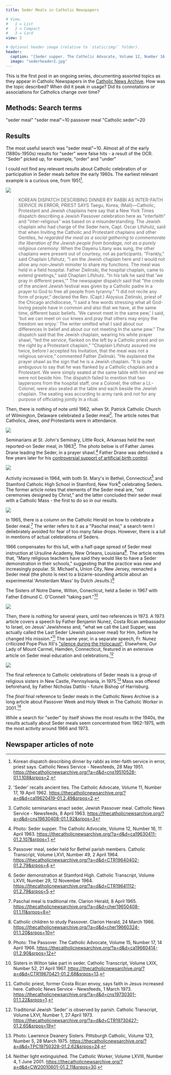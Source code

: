 ```yaml
---
title: Seder Meals in Catholic Newspapers

# View.
#   1 = List
#   2 = Compact
#   3 = Card
view: 2

# Optional header image (relative to `static/img/` folder).
header:  
  caption: "[Seder supper. The Catholic Advocate, Volume 12, Number 16, 11 April 1963.](https://thecatholicnewsarchive.org/?a=d&d=ca19630411-01.2.107&srpos=1)"
  image: "sederheader2.jpg"
---
```


This is the first post in an ongoing series, documenting assorted topics as they appear in Catholic Newspapers in the [Catholic News Archive](https://thecatholicnewsarchive.org/). How was the topic described? When did it peak in usage? Did its connotations or associations for Catholics change over time?  

## Methods: Search terms 

"seder meal"
"seder meal"~10
passover meal
"Catholic seder"~20

## Results

The most useful search was "seder meal"~10. Almost all of the early (1880s-1950s) results for "seder" were false hits - a result of the OCR. "Seder" picked up, for example, "order" and "under" 

I could not find any relevant results about Catholic celebration of or participation in Seder meals before the early 1960s. The earliest relevant example is a curious one, from 1951[^1].

![](/uploads/seder/CNS19510528.png)

> KOREAN DISPATCH DESCRIBING DINNER BY RABBI AS INTER-FAITH SERVICE IN ERROR, PRIEST SAYS
> Taegu, Korea, (Mall)—Catholic, Protestant and Jewish chaplains here say that a New York Times dispatch describing a Jewish Passover celebration here as "interfaith" and "inter-religious" was based on a misunderstanding. The Jewish chaplain who had charge of the Seder here, Capt. Oscar Lifshutz, said that when Inviting the Catholic and Protestant chaplains and other Gentiles, *he regarded the meal as a social gathering to commemorate the liberation of the Jewish people from bondage, not as a purely religious ceremony*. When the Dayenu Litany was sung, the other chaplains were present out of courtesy, not as participants. "Frankly," said Chaplain Lifshutz, "I am the Jewish chaplain here and I would not allow any non-Jewish minister to share my functions. The meal was held in a field hospital. Father Zielinski, the hospital chaplain, came to extend greetings," said Chaplain Lifshutz. "In his talk he said that 'we pray in different pews,'" The newspaper dispatch said that "the credo of the ancient Jewish festival was given by a Catholic padre in a prayer to God to free all people from tyranny." "I did not recite any form of prayer," declared the Rev. (Capt.) Aloysius Zielinski, priest of the Chicago archdiocese, "I said a few words stressing what all God-loving people have in common and also that we have, at the same time, different basic beliefs. 'We cannot meet in the same pew,' I said, 'but we can meet on our knees and pray that others may enjoy the freedom we enjoy.' The writer omitted what I said about our differences In belief and about our not meeting In the same pew." The dispatch said that the Jewish chaplain, wearing his white prayer shawl, "led the service, flanked on the left by a Catholic priest and on the right by a Protestant chaplain," "Chaplain Lifshutz assured me twice, before I accepted his Invitation, that the meal was not a religious service,” commented Father Zielinski. "He explained the prayer shawl as the sign that he is a Jewish chaplain. "It Is quite ambiguous to say that he was flanked by a Catholic chaplain and a Protestant. We were simply seated at the same table with him and we were not beside him. The dispatch failed to mention that two laypersons from the hospital staff, one a Colonel, the other a Lt.-Colonel, were also seated at the table and each beside the Jewish chaplain. The seating was according to army rank and not for any purpose of officiating jointly In a ritual.

Then, there is nothing of note until 1962, when St. Patrick Catholic Church of Wilmington, Delaware celebrated a Seder meal[^2]. The article notes that Catholics, Jews, _and_ Protestants were in attendance.

![](/uploads/seder/TCA19620411.jpg)

Seminarians at St. John's Seminary, Little Rock, Arkansas held the next reported-on Seder meal, in 1963[^3]. The photo below is of Father James Drane leading the Seder, in a prayer shawl.[^4] Father Drane was defrocked a few years later for his [controversial support of artificial birth control](https://sites.allegheny.edu/news/2009/01/19/annual-lehman-lecture-to-explore-medicine-a-profession-in-danger/).

![](/uploads/seder/TCA19630411.png)

Activity increased in 1964, with both St. Mary's in Bethel, Connecticut[^5] and Stamford Catholic High School in Stamford, New York[^6] celebrating Seders. The former article notes that elements of the Seder meal are, "not ceremonies designed by Christ," and the latter concluded their seder meal with a Catholic Mass - the first to do so in our results. 

![](/uploads/seder/CTR19640407.png)

In 1965, there is a column on the Catholic Herald on how to celebrate a Seder meal.[^7] The writer refers to it as a "Paschal meal," a search term I deliebrately avoided for fear of too many false drops. However, there is a lull in mentions of actual celebrations of Seders. 

1966 compensates for this lull, with a half-page spread of Seder meal instruction at Ursuline Academy, New Orleans, Louisiana[^8]. The article notes that, "Many religious teachers have said they would like to have a Seder demonstration in their schools," suggesting that the practice was new and increasingly popular. St. Michael's, Union City, New Jersey, reenacted a Seder meal (the photo is next to a bizarre-sounding article about an experimental 'Amsterdam Mass' by Dutch Jesuits.)[^9]

The Sisters of Notre Dame, Wilton, Conecticut, held a Seder in 1967 with Father Edmund C. O'Connell "taking part."[^10]

![](/uploads/seder/CHER19660324.png)

Then, there is nothing for several years, until two references in 1973. A 1973 article covers a speech by Father Benjamin Nunez, Costa Rican ambassador to Israel, on Jesus' Jewishness and, "what we call the Last Supper, was actually called the Last Seder (Jewish passover meal) for Him, before he changed His mission."[^11] The same year, in a separate speech, Fr. Nunez criticized Pope Pius XII's ["silence during the Holocaust"](https://www.jta.org/1973/12/27/archive/a-catholic-priest-the-rev-benjamin-nunez-criticized). Elsewhere, Our Lady of Mount Carmel, Hamden, Connecticut, featured in an extensive article on Seder meal education and celebrations.[^12]

![](/uploads/seder/TCT19730427.jpg)

The final reference to Catholic celebrations of Seder meals is a group of religious sisters in New Castle, Pennsylvania, in 1975.[^13] Mass was offered beforehand, by Father Nicholas Dattilo - future Bishop of Harrisburg. 

The _final_ final reference to Seder meals in the Catholic News Archive is a long article about Passover Week and Holy Week in The Catholic Worker in 2001.[^14]

While a search for "seder" by itself shows the most results in the 1940s, the results actually about Seder meals seem concentrated from 1962-1975, with the most activity around 1966 and 1973.

## Newspaper articles of note

[^1]: Korean dispatch describing dinner by rabbi as inter-faith service in error, priest says. Catholic News Service - Newsfeeds, 28 May 1951. https://thecatholicnewsarchive.org/?a=d&d=cns19510528-01.1.108&srpos=2.
[^2]: 'Seder' recalls ancient ties. The Catholic Advocate, Volume 11, Number 17, 19 April 1962. https://thecatholicnewsarchive.org/?a=d&d=ca19620419-01.2.49&srpos=2.
[^3]: Catholic seminarians enact seder, Jewish Passover meal. Catholic News Service - Newsfeeds, 8 April 1963. https://thecatholicnewsarchive.org/?a=d&d=cns19630408-01.1.92&srpos=3
[^4]: Photo: Seder supper. The Catholic Advocate, Volume 12, Number 16, 11 April 1963. https://thecatholicnewsarchive.org/?a=d&d=ca19630411-01.2.107&srpos=1.
[^5]: Passover meal, seder held for Bethel parish members. Catholic Transcript, Volume LXVI, Number 49, 2 April 1964. https://thecatholicnewsarchive.org/?a=d&d=CTR19640402-01.2.79&srpos=4.
[^6]: Seder demonstration at Stamford High. Catholic Transcript, Volume LXVII, Number 29, 12 November 1964. https://thecatholicnewsarchive.org/?a=d&d=CTR19641112-01.2.79&srpos=5.
[^7]: Paschal meal is traditional rite. Clarion Herald, 8 April 1965. https://thecatholicnewsarchive.org/?a=d&d=cher19650408-01.1.11&srpos=8
[^8]: Catholic children to study Passover. Clarion Herald, 24 March 1966. https://thecatholicnewsarchive.org/?a=d&d=cher19660324-01.1.20&srpos=10
[^9]: Photo: The Passover. The Catholic Advocate, Volume 15, Number 17, 14 April 1966. https://thecatholicnewsarchive.org/?a=d&d=ca19660414-01.2.90&srpos=12
[^10]: Sisters in Wilton take part in seder. Catholic Transcript, Volume LXIX, Number 52, 21 April 1967. https://thecatholicnewsarchive.org/?a=d&d=CTR19670421-01.2.68&srpos=13.
[^11]: Catholic priest, former Costa Rican envoy, says faith in Jesus increased here. Catholic News Service - Newsfeeds, 1 March 1973. https://thecatholicnewsarchive.org/?a=d&d=cns19730301-01.1.22&srpos=1. 
[^12]: Traditional Jewish 'Seder' is observed by parish. Catholic Transcript, Volume LXVI, Number 1, 27 April 1973. https://thecatholicnewsarchive.org/?a=d&d=CTR19730427-01.2.65&srpos=19
[^13]: Photo: Lawrence Deanery Sisters. Pittsburgh Catholic, Volume 123, Number 5, 28 March 1975. https://thecatholicnewsarchive.org/?a=d&d=TPC19750328-01.2.62&srpos=24.
[^14]: Neither light extinguished. The Catholic Worker, Volume LXVIII, Number 4, 1 June 2001. https://thecatholicnewsarchive.org/?a=d&d=CW20010601-01.2.11&srpos=30.
